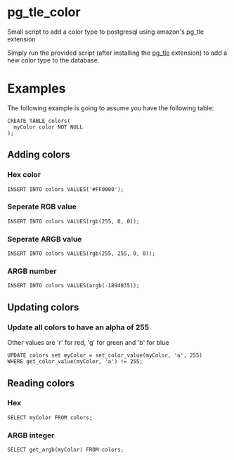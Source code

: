 # pg_tle_color
Small script to add a color type to postgresql using amazon's pg_tle extension

Simply run the provided script (after installing the [pg_tle](https://github.com/aws/pg_tle) extension) to add a new color type to the database.

# Examples
The following example is going to assume you have the following table:
```
CREATE TABLE colors(
  myColor color NOT NULL
);
```

## Adding colors
### Hex color
```
INSERT INTO colors VALUES('#FF0000');
```

### Seperate RGB value
```
INSERT INTO colors VALUES(rgb(255, 0, 0));
```

### Seperate ARGB value
```
INSERT INTO colors VALUES(rgb(255, 255, 0, 0));
```

### ARGB number
```
INSERT INTO colors VALUES(argb(-1894835));
```

## Updating colors

### Update all colors to have an alpha of 255
Other values are 'r' for red, 'g' for green and 'b' for blue
```
UPDATE colors set myColor = set_color_value(myColor, 'a', 255)
WHERE get_color_value(myColor, 'a') != 255;
```

## Reading colors
### Hex
```
SELECT myColor FROM colors;
```

### ARGB integer
```
SELECT get_argb(myColor) FROM colors;
```
